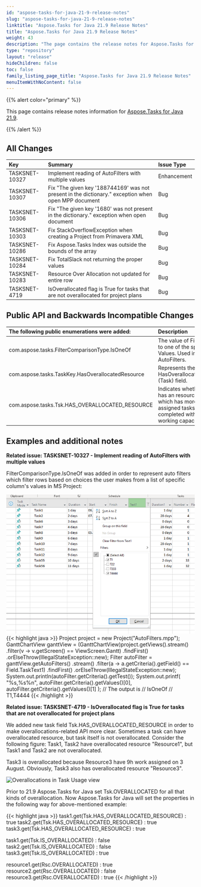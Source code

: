 ```yaml
---
id: "aspose-tasks-for-java-21-9-release-notes"
slug: "aspose-tasks-for-java-21-9-release-notes"
linktitle: "Aspose.Tasks for Java 21.9 Release Notes"
title: "Aspose.Tasks for Java 21.9 Release Notes"
weight: 43
description: "The page contains the release notes for Aspose.Tasks for Java 21.9."
type: "repository"
layout: "release"
hideChildren: false
toc: false
family_listing_page_title: "Aspose.Tasks for Java 21.9 Release Notes"
menuItemWithNoContent: false
---
```


{{% alert color="primary" %}}

This page contains release notes information for [Aspose.Tasks for Java 21.9](https://releases.aspose.com/tasks/java/new-releases/aspose.tasks-for-java-21.9/).

{{% /alert %}}

## **All Changes**
|**Key**|**Summary**|**Issue Type**|
| :- | :- | :- |
| TASKSNET-10327 | Implement reading of AutoFilters with multiple values | Enhancement |
| TASKSNET-10307 | Fix "The given key '188744169' was not present in the dictionary." exception when open MPP document | Bug |
| TASKSNET-10306 | Fix "The given key '1680' was not present in the dictionary." exception when open document | Bug |
| TASKSNET-10303 | Fix StackOverflowException when creating a Project from Primavera XML | Bug |
| TASKSNET-10286 | Fix Aspose.Tasks Index was outside the bounds of the array | Bug |
| TASKSNET-10284 | Fix TotalSlack not returning the proper values | Bug |
| TASKSNET-10283 | Resource Over Allocation not updated for entire row | Bug |
| TASKSNET-4719 | IsOverallocated flag is True for tasks that are not overallocated for project plans  | Bug |

## **Public API and Backwards Incompatible Changes**
|**The following public enumerations were added:**|**Description**|
| :- | :- |
| com.aspose.tasks.FilterComparisonType.IsOneOf | The value of Field equals to one of the specified Values. Used in AutoFilters. |
| com.aspose.tasks.TaskKey.HasOverallocatedResource | Represents the HasOverallocatedResource (Task) field. |
| com.aspose.tasks.Tsk.HAS_OVERALLOCATED_RESOURCE | Indicates whether the task has an resource assigned which has more work on assigned tasks than can be completed within normal working capacity. |
## **Examples and additional notes**

**Related issue: TASKSNET-10327 - Implement reading of AutoFilters with multiple values**

FilterComparisonType.IsOneOf was added in order to represent auto filters which filter rows based on choices the user makes from a list of specific column's values in MS Project:

![Auto Filter with multiple values](AutoFilter.png)
{{< highlight java >}}
Project project = new Project("AutoFilters.mpp");
GanttChartView ganttView  = (GanttChartView)project.getViews().stream()
    .filter(v -> v.getScreen() == ViewScreen.Gantt)
    .findFirst()
    .orElseThrow(IllegalStateException::new);
Filter autoFilter = ganttView.getAutoFilters()
    .stream()
    .filter(a -> a.getCriteria().getField() == Field.TaskText1)
    .findFirst()
    .orElseThrow(IllegalStateException::new);
System.out.println(autoFilter.getCriteria().getTest());
System.out.printf(
    "%s,%s%n",
    autoFilter.getCriteria().getValues()[0],
    autoFilter.getCriteria().getValues()[1]
);
// The output is
// IsOneOf
// T1,T4444
{{< /highlight >}}

**Related issue: TASKSNET-4719 - IsOverallocated flag is True for tasks that are not overallocated for project plans**

We added new task field Tsk.HAS_OVERALLOCATED_RESOURCE in order to make overallocations-related API more clear.
Sometimes a task can have overallocated resource, but task itself is not overallocated.
Consider the following figure:
Task1, Task2 have overallocated resource "Resource1", but Task1 and Task2 are not overallocated.

Task3 is overallocated because Resource3 have 9h work assigned on 3 August. Obviously, Task3 also has overallocated resource "Resource3".

![Overallocations in Task Usage view](../Overallocations.png)

Prior to 21.9 Aspose.Tasks for Java set Tsk.OVERALLOCATED for all that kinds of overallocation.
Now Aspose.Tasks for Java will set the properties in the following way for above-mentioned example:

{{< highlight java >}}
task1.get(Tsk.HAS_OVERALLOCATED_RESOURCE) : true
task2.get(Tsk.HAS_OVERALLOCATED_RESOURCE) : true
task3.get(Tsk.HAS_OVERALLOCATED_RESOURCE) : true

task1.get(Tsk.IS_OVERALLOCATED) : false
task2.get(Tsk.IS_OVERALLOCATED) : false
task3.get(Tsk.IS_OVERALLOCATED) : true

resource1.get(Rsc.OVERALLOCATED) : true
resource2.get(Rsc.OVERALLOCATED) : false
resource3.get(Rsc.OVERALLOCATED) : true
{{< /highlight >}}
